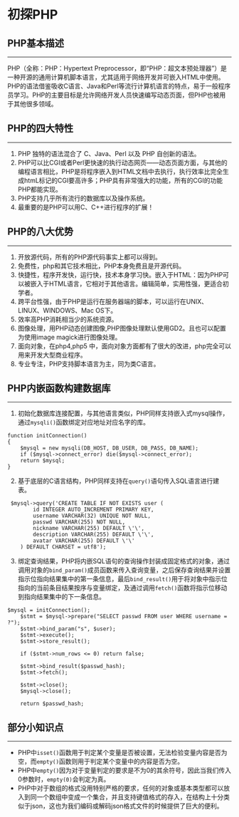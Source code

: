 # 初探PHP

## PHP基本描述
---
PHP（全称：PHP：Hypertext Preprocessor，即“PHP：超文本预处理器”）是一种开源的通用计算机脚本语言，尤其适用于网络开发并可嵌入HTML中使用。PHP的语法借鉴吸收C语言、Java和Perl等流行计算机语言的特点，易于一般程序员学习。PHP的主要目标是允许网络开发人员快速编写动态页面，但PHP也被用于其他很多领域。

## PHP的四大特性
---
1. PHP 独特的语法混合了 C、Java、Perl 以及 PHP 自创新的语法。
2. PHP可以比CGI或者Perl更快速的执行动态网页——动态页面方面，与其他的编程语言相比，PHP是将程序嵌入到HTML文档中去执行，执行效率比完全生成htmL标记的CGI要高许多；PHP具有非常强大的功能，所有的CGI的功能PHP都能实现。
3. PHP支持几乎所有流行的数据库以及操作系统。
4. 最重要的是PHP可以用C、C++进行程序的扩展！

## PHP的八大优势
---
1. 开放源代码，所有的PHP源代码事实上都可以得到。
2. 免费性，php和其它技术相比，PHP本身免费且是开源代码。
3. 快捷性，程序开发快，运行快，技术本身学习快。嵌入于HTML：因为PHP可以被嵌入于HTML语言，它相对于其他语言。编辑简单，实用性强，更适合初学者。
4. 跨平台性强，由于PHP是运行在服务器端的脚本，可以运行在UNIX、LINUX、WINDOWS、Mac OS下。
5. 效率高PHP消耗相当少的系统资源。
6. 图像处理，用PHP动态创建图像,PHP图像处理默认使用GD2。且也可以配置为使用image magick进行图像处理。
7. 面向对象，在php4,php5 中，面向对象方面都有了很大的改进，php完全可以用来开发大型商业程序。
8. 专业专注，PHP支持脚本语言为主，同为类C语言。

## PHP内嵌函数构建数据库
---
1. 初始化数据库连接配置，与其他语言类似，PHP同样支持嵌入式mysql操作，通过`mysqli()`函数绑定对应地址对应名字的库。
```
function initConnection()
{
    $mysql = new mysqli(DB_HOST, DB_USER, DB_PASS, DB_NAME);
    if ($mysql->connect_error) die($mysql->connect_error);
    return $mysql;
}
```
2. 基于底层的C语言结构，PHP同样支持在`query()`语句传入SQL语言进行建表。
```
 $mysql->query('CREATE TABLE IF NOT EXISTS user (
        id INTEGER AUTO_INCREMENT PRIMARY KEY,
        username VARCHAR(32) UNIQUE NOT NULL,
        passwd VARCHAR(255) NOT NULL,
        nickname VARCHAR(255) DEFAULT \'\',
        description VARCHAR(255) DEFAULT \'\',
        avatar VARCHAR(255) DEFAULT \'\'
    ) DEFAULT CHARSET = utf8');
```
3. 绑定查询结果，PHP将内嵌SQL语句的查询操作封装成固定格式的对象，通过调用对象的`bind_param()`成员函数来传入查询变量，之后保存查询结果并设置指示位指向结果集中的第一条信息，最后`bind_result()`用于将对象中指示位指向的当前条目结果按序与变量绑定，及通过调用`fetch()`函数将指示位移动到指向结果集中的下一条信息。
```
$mysql = initConnection();
    $stmt = $mysql->prepare("SELECT passwd FROM user WHERE username = ?");
    $stmt->bind_param("s", $user);
    $stmt->execute();
    $stmt->store_result();

    if ($stmt->num_rows <= 0) return false;

    $stmt->bind_result($passwd_hash);
    $stmt->fetch();

    $stmt->close();
    $mysql->close();

    return $passwd_hash;
```

## 部分小知识点
---
* PHP中`isset()`函数用于判定某个变量是否被设置，无法检验变量内容是否为空，而`empty()`函数则用于判定某个变量中的内容是否为空。
* PHP中`empty()`因为对于变量判定的要求是不为0的其余符号，因此当我们传入0参数时，`empty(0)`会判定为真。
* PHP中对于数组的格式没用特别严格的要求，任何的对象或基本类型都可以放入到同一个数组中变成一个集合，并且支持键值格式的存入，在结构上十分类似于json，这也为我们编码或解码json格式文件的时候提供了巨大的便利。